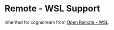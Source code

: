 # Remote - WSL Support

Inherited for cognidream from [Open Remote - WSL](https://github.com/jeanp413/open-remote-wsl).
